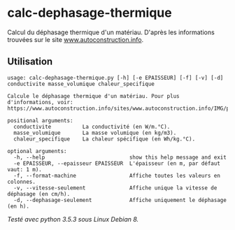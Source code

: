 # calc-dephasage-thermique

Calcul du déphasage thermique d'un matériau.
D'après les informations trouvées sur le site www.autoconstruction.info.

## Utilisation

```
usage: calc-dephasage-thermique.py [-h] [-e EPAISSEUR] [-f] [-v] [-d] conductivite masse_volumique chaleur_specifique

Calcule le déphasage thermique d'un matériau. Pour plus d'informations, voir: 
https://www.autoconstruction.info/sites/www.autoconstruction.info/IMG/pdf/guide.pdf

positional arguments:
  conductivite          La conductivité (en W/m.°C).
  masse_volumique       La masse volumique (en kg/m3).
  chaleur_specifique    La chaleur spécifique (en Wh/kg.°C).

optional arguments:
  -h, --help                           show this help message and exit
  -e EPAISSEUR, --epaisseur EPAISSEUR  L'épaisseur (en m, par défaut vaut: 1 m).
  -f, --format-machine                 Affiche toutes les valeurs en colonnes.
  -v, --vitesse-seulement              Affiche unique la vitesse de déphasage (en cm/h).
  -d, --dephasage-seulement            Affiche uniquement le déphasage (en h).
```

_Testé avec python 3.5.3 sous Linux Debian 8._

